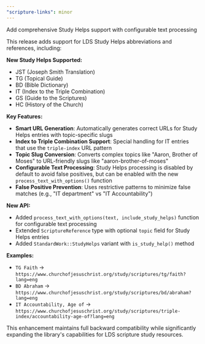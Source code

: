 ```yaml
---
"scripture-links": minor
---
```


Add comprehensive Study Helps support with configurable text processing

This release adds support for LDS Study Helps abbreviations and references, including:

**New Study Helps Supported:**
- JST (Joseph Smith Translation)
- TG (Topical Guide)
- BD (Bible Dictionary)
- IT (Index to the Triple Combination)
- GS (Guide to the Scriptures)
- HC (History of the Church)

**Key Features:**
- **Smart URL Generation**: Automatically generates correct URLs for Study Helps entries with topic-specific slugs
- **Index to Triple Combination Support**: Special handling for IT entries that use the `triple-index` URL pattern
- **Topic Slug Conversion**: Converts complex topics like "Aaron, Brother of Moses" to URL-friendly slugs like "aaron-brother-of-moses"
- **Configurable Text Processing**: Study Helps processing is disabled by default to avoid false positives, but can be enabled with the new `process_text_with_options()` function
- **False Positive Prevention**: Uses restrictive patterns to minimize false matches (e.g., "IT department" vs "IT Accountability")

**New API:**
- Added `process_text_with_options(text, include_study_helps)` function for configurable text processing
- Extended `ScriptureReference` type with optional `topic` field for Study Helps entries
- Added `StandardWork::StudyHelps` variant with `is_study_help()` method

**Examples:**
- `TG Faith` → `https://www.churchofjesuschrist.org/study/scriptures/tg/faith?lang=eng`
- `BD Abraham` → `https://www.churchofjesuschrist.org/study/scriptures/bd/abraham?lang=eng`
- `IT Accountability, Age of` → `https://www.churchofjesuschrist.org/study/scriptures/triple-index/accountability-age-of?lang=eng`

This enhancement maintains full backward compatibility while significantly expanding the library's capabilities for LDS scripture study resources.
